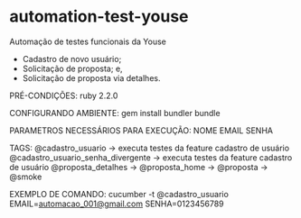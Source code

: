 # automation-test-youse
Automação de testes funcionais da Youse
- Cadastro de novo usuário;
- Solicitação de proposta; e,
- Solicitação de proposta via detalhes.

PRÉ-CONDIÇÕES:
ruby 2.2.0

CONFIGURANDO AMBIENTE:
gem install bundler
bundle

PARAMETROS NECESSÁRIOS PARA EXECUÇÃO:
NOME
EMAIL
SENHA

TAGS:
@cadastro_usuario -> executa testes da feature cadastro de usuário
@cadastro_usuario_senha_divergente -> executa testes da feature cadastro de usuário
@proposta_detalhes ->
@proposta_home ->
@proposta ->
@smoke

EXEMPLO DE COMANDO:
cucumber -t @cadastro_usuario EMAIL=automacao_001@gmail.com SENHA=0123456789

